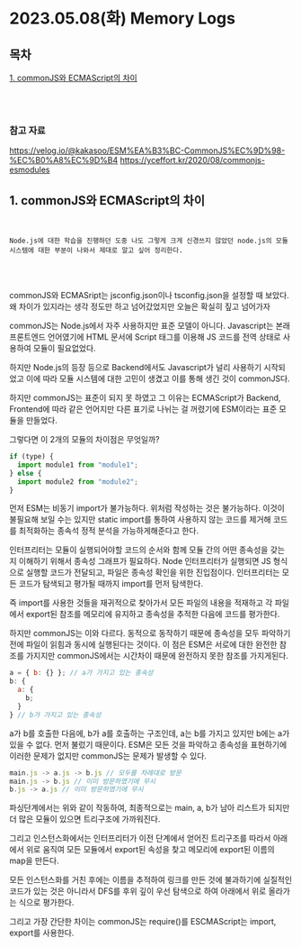 # 2023.05.08(화) Memory Logs

## 목차

[1. commonJS와 ECMAScript의 차이](#1-commonjs와-ecmascript의-차이)

<br />
<br />

### 참고 자료

https://velog.io/@kakasoo/ESM%EA%B3%BC-CommonJS%EC%9D%98-%EC%B0%A8%EC%9D%B4
https://yceffort.kr/2020/08/commonjs-esmodules

## 1. commonJS와 ECMAScript의 차이

<br />

```
Node.js에 대한 학습을 진행하던 도중 나도 그렇게 크게 신경쓰지 않았던 node.js의 모듈 시스템에 대한 부분이 나와서 제대로 알고 싶어 정리한다.
```

<br />
<br />

commonJS와 ECMASript는 jsconfig.json이나 tsconfig.json을 설정할 때 보았다. 왜 차이가 있지라는 생각 정도만 하고 넘어갔었지만 오늘은 확실히 짚고 넘어가자

commonJS는 Node.js에서 자주 사용하지만 표준 모델이 아니다. Javascript는 본래 프론트엔드 언어였기에 HTML 문서에 Script 태그를 이용해 JS 코드를 전역 상태로 사용하여 모듈이 필요없었다.

하지만 Node.js의 등장 등으로 Backend에서도 Javascript가 널리 사용하기 시작되었고 이에 따라 모듈 시스템에 대한 고민이 생겼고 이를 통해 생긴 것이 commonJS다.

하지만 commonJS는 표준이 되지 못 하였고 그 이유는 ECMAScript가 Backend, Frontend에 따라 같은 언어지만 다른 표기로 나뉘는 걸 꺼렸기에 ESM이라는 표준 모듈을 만들었다.

그렇다면 이 2개의 모듈의 차이점은 무엇일까?

```javascript
if (type) {
  import module1 from "module1";
} else {
  import module2 from "module2";
}
```

먼저 ESM는 비동기 import가 불가능하다. 위처럼 작성하는 것은 불가능하다. 이것이 불필요해 보일 수는 있지만 static import를 통하여 사용하지 않는 코드를 제거해 코드를 최적화하는 종속석 정적 분석을 가능하게해준다고 한다.

인터프리터는 모듈이 실행되어야할 코드의 순서와 함께 모듈 간의 어떤 종속성을 갖는 지 이해하기 위해서 종속성 그래프가 필요하다. Node 인터프리터가 실행되면 JS 형식으로 실행할 코드가 전달되고, 파일은 종속성 확인을 위한 진입점이다. 인터프리터는 모든 코드가 탐색되고 평가될 때까지 import를 먼저 탐색한다.

즉 import를 사용한 것들을 재귀적으로 찾아가서 모든 파일의 내용을 적재하고 각 파일에서 export된 참조를 메모리에 유지하고 종속성을 추적한 다음에 코드를 평가한다.

하지만 commonJS는 이와 다르다. 동적으로 동작하기 때문에 종속성을 모두 파악하기 전에 파일이 읽힘과 동시에 실행된다는 것이다. 이 점은 ESM은 서로에 대한 완전한 참조를 가지지만 commonJS에서는 시간차이 때문에 완전하지 못한 참조를 가지게된다.

```javascript
a = { b: {} }; // a가 가지고 있는 종속성
b: {
  a: {
    b;
  }
} // b가 가지고 있는 종속성
```

a가 b를 호출한 다음에, b가 a를 호출하는 구조인데, a는 b를 가지고 있지만 b에는 a가 있을 수 없다. 먼저 불렀기 때문이다. ESM은 모든 것을 파악하고 종속성을 표현하기에 이러한 문제가 없지만 commonJS는 문제가 발생할 수 있다.

```javascript
main.js -> a.js -> b.js // 모두를 차례대로 방문
main.js -> b.js // 이미 방문하였기에 무시
b.js -> a.js // 이미 방문하였기에 무시
```

파싱단계에서는 위와 같이 작동하여, 최종적으로는 main, a, b가 남아 리스트가 되지만 더 많은 모듈이 있으면 트리구조에 가까워진다.

그리고 인스턴스화에서는 인터프리터가 이전 단계에서 얻어진 트리구조를 따라서 아래에서 위로 움직여 모든 모듈에서 export된 속성을 찾고 메모리에 export된 이름의 map을 만든다.

모든 인스턴스화를 거친 후에는 이름을 추적하여 링크를 만든 것에 불과하기에 실질적인 코드가 있는 것은 아니라서 DFS를 후위 깊이 우선 탐색으로 하여
아래에서 위로 올라가는 식으로 평가한다.

그리고 가장 간단한 차이는 commonJS는 require()를 ESCMAScript는 import, export를 사용한다.
